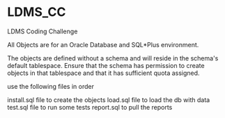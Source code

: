 # LDMS_CC
LDMS Coding Challenge

All Objects are for an Oracle Database and SQL*Plus environment.

The objects are defined without a schema and will reside in the schema's default tablespace. Ensure that the schema has permission to create objects in that tablespace and that it has sufficient quota assigned.

use the following files in order

  install.sql file to create the objects
  load.sql file    to load the db with data
  test.sql file    to run some tests
  report.sql       to pull the reports

